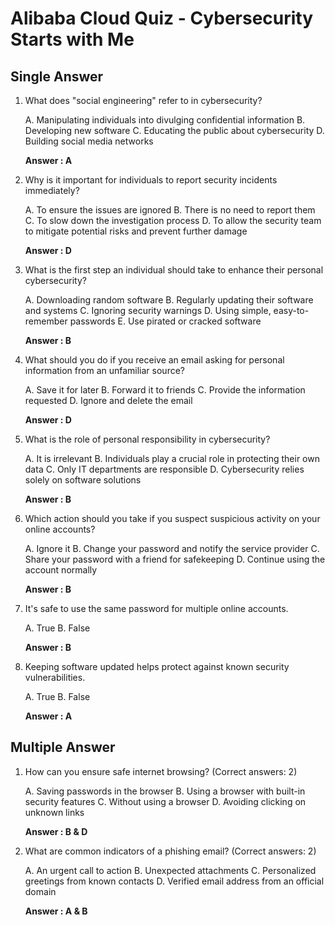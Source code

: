 # Alibaba Cloud Quiz - Cybersecurity Starts with Me

## Single Answer

1. What does "social engineering" refer to in cybersecurity?

	A. Manipulating individuals into divulging confidential information
	B. Developing new software
	C. Educating the public about cybersecurity
	D. Building social media networks

	**Answer : A**

2. Why is it important for individuals to report security incidents immediately?

	A. To ensure the issues are ignored
	B. There is no need to report them
	C. To slow down the investigation process
	D. To allow the security team to mitigate potential risks and prevent further damage

	**Answer : D**

3. What is the first step an individual should take to enhance their personal cybersecurity?

	A. Downloading random software
	B. Regularly updating their software and systems
	C. Ignoring security warnings
	D. Using simple, easy-to-remember passwords
	E. Use pirated or cracked software

	**Answer : B**

4. What should you do if you receive an email asking for personal information from an unfamiliar source?

	A. Save it for later
	B. Forward it to friends
	C. Provide the information requested
	D. Ignore and delete the email

	**Answer : D**

5. What is the role of personal responsibility in cybersecurity?

	A. It is irrelevant
	B. Individuals play a crucial role in protecting their own data
	C. Only IT departments are responsible
	D. Cybersecurity relies solely on software solutions

	**Answer : B**

6. Which action should you take if you suspect suspicious activity on your online accounts?

	A. Ignore it
	B. Change your password and notify the service provider
	C. Share your password with a friend for safekeeping
	D. Continue using the account normally

	**Answer : B**

7. It's safe to use the same password for multiple online accounts.

	A. True
	B. False

	**Answer : B**

8. Keeping software updated helps protect against known security vulnerabilities.

	A. True
	B. False

	**Answer : A**

## Multiple Answer

1. How can you ensure safe internet browsing? (Correct answers: 2)

	A. Saving passwords in the browser
	B. Using a browser with built-in security features
	C. Without using a browser
	D. Avoiding clicking on unknown links

	**Answer : B & D**

2. What are common indicators of a phishing email? (Correct answers: 2)

	A. An urgent call to action
	B. Unexpected attachments
	C. Personalized greetings from known contacts
	D. Verified email address from an official domain

	**Answer : A & B**